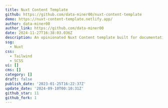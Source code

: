 ```yaml
---
title: Nuxt Content Template
github: https://github.com/data-miner00/nuxt-content-template
demo: https://nuxt-content-template.netlify.app/
author: data-miner00
author_link: https://github.com/data-miner00
date: 2024-11-27T16:38:03.036Z
description: An opinionated Nuxt Content template built for documentation
ssg:
  - Nuxt
css:
  - Tailwind
  - SCSS
ui: []
cms: []
category: []
draft: false
publish_date: '2023-01-25T16:22:37Z'
update_date: '2024-09-10T00:10:31Z'
github_star: 11
github_fork: 1
---
```

